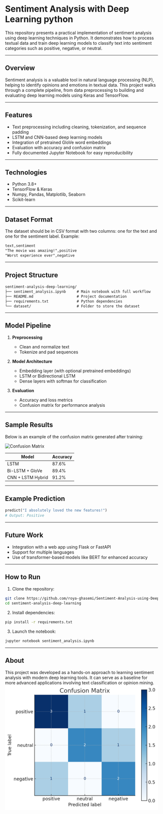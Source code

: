 # Sentiment Analysis with Deep Learning python

This repository presents a practical implementation of sentiment analysis using deep learning techniques in Python. It demonstrates how to process textual data and train deep learning models to classify text into sentiment categories such as positive, negative, or neutral.

---

## Overview

Sentiment analysis is a valuable tool in natural language processing (NLP), helping to identify opinions and emotions in textual data. This project walks through a complete pipeline, from data preprocessing to building and evaluating deep learning models using Keras and TensorFlow.

---

## Features

* Text preprocessing including cleaning, tokenization, and sequence padding
* LSTM and CNN-based deep learning models
* Integration of pretrained GloVe word embeddings
* Evaluation with accuracy and confusion matrix
* Fully documented Jupyter Notebook for easy reproducibility

---

## Technologies

* Python 3.8+
* TensorFlow & Keras
* Numpy, Pandas, Matplotlib, Seaborn
* Scikit-learn

---

## Dataset Format

The dataset should be in CSV format with two columns: one for the text and one for the sentiment label. Example:

```csv
text,sentiment
"The movie was amazing!",positive
"Worst experience ever",negative
```

---

## Project Structure

```
sentiment-analysis-deep-learning/
├── sentiment_analysis.ipynb     # Main notebook with full workflow
├── README.md                    # Project documentation
├── requirements.txt             # Python dependencies
└── dataset/                     # Folder to store the dataset
```

---

## Model Pipeline

1. **Preprocessing**

   * Clean and normalize text
   * Tokenize and pad sequences

2. **Model Architecture**

   * Embedding layer (with optional pretrained embeddings)
   * LSTM or Bidirectional LSTM
   * Dense layers with softmax for classification

3. **Evaluation**

   * Accuracy and loss metrics
   * Confusion matrix for performance analysis

---

## Sample Results

Below is an example of the confusion matrix generated after training:

![Confusion Matrix](assets/confusion_matrix.png)

| Model             | Accuracy |
| ----------------- | -------- |
| LSTM              | 87.6%    |
| Bi-LSTM + GloVe   | 89.4%    |
| CNN + LSTM Hybrid | 91.2%    |

---

## Example Prediction

```python
predict("I absolutely loved the new features!")
# Output: Positive
```

---

## Future Work

* Integration with a web app using Flask or FastAPI
* Support for multiple languages
* Use of transformer-based models like BERT for enhanced accuracy

---

## How to Run

1. Clone the repository:

```bash
git clone https://github.com/roya-ghasemi/Sentiment-Analysis-using-Deep-Learning.git
cd sentiment-analysis-deep-learning
```

2. Install dependencies:

```bash
pip install -r requirements.txt
```

3. Launch the notebook:

```bash
jupyter notebook sentiment_analysis.ipynb
```

---

## About
This project was developed as a hands-on approach to learning sentiment analysis with modern deep learning tools. It can serve as a baseline for more advanced applications involving text classification or opinion mining.
 ![Confusion Matrix](output.png)
